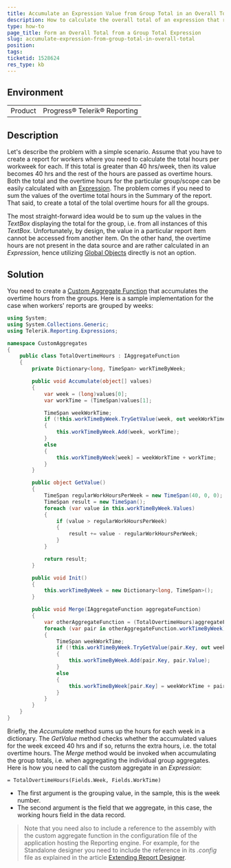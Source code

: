 ```yaml
---
title: Accumulate an Expression Value from Group Total in an Overall Total
description: How to calculate the overall total of an expression that represents group total
type: how-to
page_title: Form an Overall Total from a Group Total Expression
slug: accumulate-expression-from-group-total-in-overall-total
position: 
tags: 
ticketid: 1528624
res_type: kb
---
```


## Environment
<table>
	<tbody>
		<tr>
			<td>Product</td>
			<td>Progress® Telerik® Reporting</td>
		</tr>
	</tbody>
</table>


## Description
Let's describe the problem with a simple scenario. Assume that you have to create a report for workers where you need to calculate the total hours per workweek for each. 
If this total is greater than 40 hrs/week, then its value becomes 40 hrs and the rest of the hours are passed as overtime hours. 
Both the total and the overtime hours for the particular group/scope can be easily calculated with an [Expression](../report-expressions).
The problem comes if you need to sum the values of the overtime total hours in the Summary of the report. That said, to create a total of the tolal overtime hours for 
all the groups.  

The most straight-forward idea would be to sum up the values in the _TextBox_ displaying the total for the group, i.e. from all instances of this _TextBox_. 
Unfortunately, by design, the value in a particular report item  cannot be accessed from another item. On the other hand, the overtime hours are not present 
in the data source and are rather calculated in an _Expression_, hence utilizing [Global Objects](../expressions-global-objects) directly is not an option. 

## Solution
You need to create a [Custom Aggregate Function](../expressions-user-aggregate-functions) that accumulates the overtime hours from the groups. 
Here is a sample implementation for the case when workers' reports are grouped by weeks:

```C#
using System;
using System.Collections.Generic;
using Telerik.Reporting.Expressions;

namespace CustomAggregates
{
    public class TotalOvertimeHours : IAggregateFunction
    {
        private Dictionary<long, TimeSpan> workTimeByWeek;

        public void Accumulate(object[] values)
        {
            var week = (long)values[0];
            var workTime = (TimeSpan)values[1];

            TimeSpan weekWorkTime;
            if (!this.workTimeByWeek.TryGetValue(week, out weekWorkTime))
            {
                this.workTimeByWeek.Add(week, workTime);
            }
            else
            {
                this.workTimeByWeek[week] = weekWorkTime + workTime;
            }
        }

        public object GetValue()
        {
            TimeSpan regularWorkHoursPerWeek = new TimeSpan(40, 0, 0);
            TimeSpan result = new TimeSpan();
            foreach (var value in this.workTimeByWeek.Values)
            {
                if (value > regularWorkHoursPerWeek)
                {
                    result += value - regularWorkHoursPerWeek;
                }
            }

            return result;
        }

        public void Init()
        {
            this.workTimeByWeek = new Dictionary<long, TimeSpan>();
        }

        public void Merge(IAggregateFunction aggregateFunction)
        {
            var otherAggregateFunction = (TotalOvertimeHours)aggregateFunction;
            foreach (var pair in otherAggregateFunction.workTimeByWeek)
            {
                TimeSpan weekWorkTime;
                if (!this.workTimeByWeek.TryGetValue(pair.Key, out weekWorkTime))
                {
                    this.workTimeByWeek.Add(pair.Key, pair.Value);
                }
                else
                {
                    this.workTimeByWeek[pair.Key] = weekWorkTime + pair.Value;
                }
            }
        }
    }
}
```

Briefly, the _Accumulate_ method sums up the hours for each week in a dictionary. The _GetValue_ method checks whether the accumulated values for the week exceed 40 hrs 
and if so, returns the extra hours, i.e. the total overtime hours. The _Merge_ method would be invoked when accumulating the group totals, i.e. when aggregating 
the individual group aggregates.  
Here is how you need to call the custom aggregate in an _Expression_:
```
= TotalOvertimeHours(Fields.Week, Fields.WorkTime)
```

- The first argument is the grouping value, in the sample, this is the week number.
- The second argument is the field that we aggregate, in this case, the working hours field in the data record.

> Note that you need also to include a reference to the assembly with the custom aggregate function in the configuration file of the application 
hosting the Reporting engine. For example, for the Standalone designer you need to include the reference in its _.config_ file as explained in the
article [Extending Report Designer](https://docs.telerik.com/reporting/standalone-report-designer-extending-configuration).
